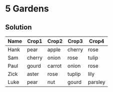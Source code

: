 # 5 Gardens

## Solution

| Name | Crop1  | Crop2  | Crop3  | Crop4   |
|------|--------|--------|--------|---------|
| Hank | pear   | apple  | cherry | rose    |
| Sam  | cherry | onion  | rose   | tulip   |
| Paul | gourd  | carrot | onion  | rose    |
| Zick | aster  | rose   | tuplip | lily    |
| Luke | pear   | nut    | gourd  | parsley |
